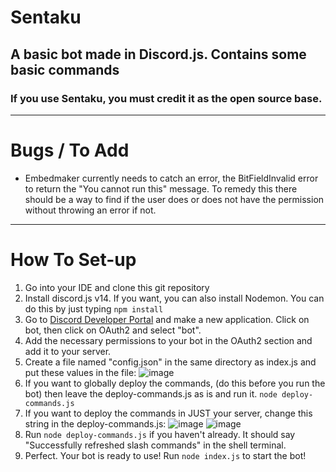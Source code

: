 # Sentaku
## A basic bot made in Discord.js. Contains some basic commands
### If you use Sentaku, you must credit it as the open source base.
---
# Bugs / To Add
-  Embedmaker currently needs to catch an error, the BitFieldInvalid error to return the "You cannot run this" message. To remedy this there should be a way to find if the user does or does not have the permission without throwing an error if not. 
---
# How To Set-up
1. Go into your IDE and clone this git repository
2. Install discord.js v14. If you want, you can also install Nodemon. You can do this by just typing `npm install`
3. Go to [Discord Developer Portal](https://discord.com/developers/applications) and make a new application. Click on bot, then click on OAuth2 and select "bot".
4. Add the necessary permissions to your bot in the OAuth2 section and add it to your server.
5. Create a file named "config.json" in the same directory as index.js and put these values in the file:
![image](https://github.com/dumprr/Sentaku/assets/140656627/4e496457-035d-4e14-b336-b0fff66195d4)
6. If you want to globally deploy the commands, (do this before you run the bot) then leave the deploy-commands.js as is and run it. `node deploy-commands.js`
7. If you want to deploy the commands in JUST your server, change this string in the deploy-commands.js:
![image](https://github.com/dumprr/Sentaku/assets/140656627/f026dc03-7891-4004-8daf-f1bd6e12e3fd)
![image](https://github.com/dumprr/Sentaku/assets/140656627/b08827c6-4331-4301-9fa7-94aafcb72bb8)
8. Run `node deploy-commands.js` if you haven't already. It should say "Successfully refreshed slash commands" in the shell terminal.
9. Perfect. Your bot is ready to use! Run `node index.js` to start the bot!

